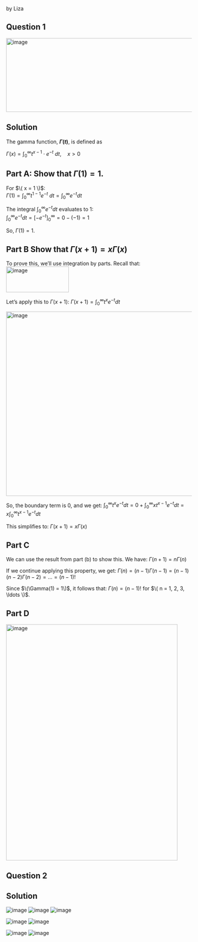 by Liza

## Question 1
<img src="https://github.com/user-attachments/assets/6e168c6f-b871-4463-b71f-abba419c70be" alt="image" width="570" height="200">


## Solution 
The gamma function, **$Г(t)$**, is defined as 

$\Gamma(x) = \int_{0}^{\infty} t^{x-1} \cdot e^{-t} \ dt, \quad x > 0$

## Part A: Show that $\Gamma(1) = 1$.
For $\( x = 1 \)$:  
$\Gamma(1) = \int_{0}^{\infty} t^{1-1} e^{-t} \ dt = \int_{0}^{\infty} e^{-t}dt$

The integral $\int_{0}^{\infty} e^{-t} dt$ evaluates to 1:  
$\int_{0}^{\infty} e^{-t}  dt = \left[ -e^{-t} \right]_{0}^{\infty} = 0 - (-1) = 1$

So, $\Gamma(1) = 1$.

## Part B Show that  $\Gamma(x+1) = x\Gamma(x)$
To prove this, we’ll use integration by parts. Recall that:  
<img src="https://github.com/user-attachments/assets/5a92b12d-1267-4ba9-aa83-79ffed09e841" alt="image" width="170" height="70">


Let’s apply this to $\Gamma(x+1)$:
$\Gamma(x+1) = \int_{0}^{\infty} t^x e^{-t} dt$

<img src="https://github.com/user-attachments/assets/8f0886ea-45e0-4790-8d58-98d1791c526f" alt="image" width="550" height="500">


So, the boundary term is 0, and we get:
$\int_{0}^{\infty} t^x e^{-t} dt = 0 + \int_{0}^{\infty} x t^{x-1} e^{-t} dt = x \int_{0}^{\infty} t^{x-1} e^{-t} dt$

This simplifies to:
$\Gamma(x+1) = x \Gamma(x)$

## Part C
We can use the result from part (b) to show this. We have:
$\Gamma(n+1) = n \Gamma(n)$

If we continue applying this property, we get:
$\Gamma(n) = (n-1) \Gamma(n-1) = (n-1)(n-2) \Gamma(n-2) = \ldots = (n-1)!$

Since $\(\Gamma(1) = 1\)$, it follows that:
$\Gamma(n) = (n-1)!$
for $\( n = 1, 2, 3, \ldots \)$.

## Part D
<img src="https://github.com/user-attachments/assets/dd8e7b6e-dd4e-48ed-bc8b-67a080ec11bd" alt="image" width="465" height="640">


## Question 2

## Solution 
![image](https://github.com/user-attachments/assets/ed69ad40-02d2-472b-be4a-a93f553e47e2)
![image](https://github.com/user-attachments/assets/7254b520-42a5-4be3-ac2f-db54a684915c)
![image](https://github.com/user-attachments/assets/2b1bd13a-c1d2-43bb-b224-c0810735cb01)

![image](https://github.com/user-attachments/assets/19102c35-2605-44a0-bbbc-5712dfbe95e4)
![image](https://github.com/user-attachments/assets/4e7a4627-409b-4c12-9674-25099b308d3c)

![image](https://github.com/user-attachments/assets/088c4b25-7936-4a53-bbec-d426b5a87d3a)
![image](https://github.com/user-attachments/assets/24e2d9dd-3c52-4db5-aab7-99b0c294ee17)





